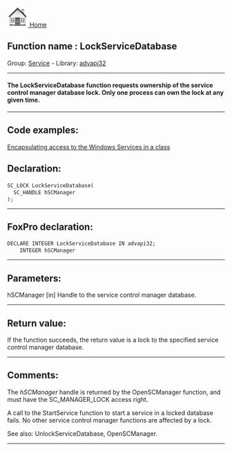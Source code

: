 [<img src="../../images/home.png"> Home ](https://github.com/VFPX/Win32API)  

## Function name : LockServiceDatabase
Group: [Service](../../functions_group.md#Service)  -  Library: [advapi32](../../Libraries.md#advapi32)  
***  


#### The LockServiceDatabase function requests ownership of the service control manager database lock. Only one process can own the lock at any given time.

***  


## Code examples:
[Encapsulating access to the Windows Services in a class](../../samples/sample_476.md)  

## Declaration:
```foxpro  
SC_LOCK LockServiceDatabase(
  SC_HANDLE hSCManager
);  
```  
***  


## FoxPro declaration:
```foxpro  
DECLARE INTEGER LockServiceDatabase IN advapi32;
	INTEGER hSCManager  
```  
***  


## Parameters:
hSCManager 
[in] Handle to the service control manager database.  
***  


## Return value:
If the function succeeds, the return value is a lock to the specified service control manager database.  
***  


## Comments:
The <Em>hSCManager</Em> handle is returned by the OpenSCManager function, and must have the SC_MANAGER_LOCK access right.  
  
A call to the StartService function to start a service in a locked database fails. No other service control manager functions are affected by a lock.  
  
See also: UnlockServiceDatabase, OpenSCManager.  
  
***  

